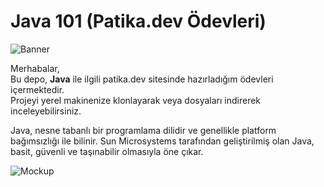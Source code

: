 # Java 101 (Patika.dev Ödevleri)
![Banner](https://www.resimupload.org/images/2023/12/26/160c32c2c21ee8ae0.jpg)

Merhabalar,   
Bu depo, **Java** ile ilgili patika.dev sitesinde hazırladığım ödevleri içermektedir.   
Projeyi yerel makinenize klonlayarak veya dosyaları indirerek inceleyebilirsiniz.


Java, nesne tabanlı bir programlama dilidir ve genellikle platform bağımsızlığı ile bilinir. Sun Microsystems tarafından geliştirilmiş olan Java, basit, güvenli ve taşınabilir olmasıyla öne çıkar.







![Mockup](https://www.resimupload.org/images/2023/12/26/2207516fe89bb16b9.jpg)




